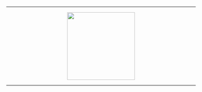 -----
<p align="center">
<a href="https://github.com/Sshinx">
  <img height="180em" src="https://media.discordapp.net/attachments/828561645029949480/1184187304047292546/file-zq4VqEZgWpHzfnuNRBqQExot.png"/>
</a>
</p>

-----
